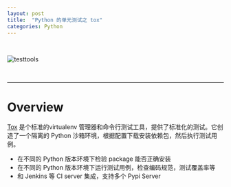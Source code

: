```yaml
---
layout: post
title:  "Python 的单元测试之 tox"
categories: Python
---
```


&nbsp;&nbsp;&nbsp;

![testtools](http://7xp2eu.com1.z0.glb.clouddn.com/pythontesttools.png)

&nbsp;&nbsp;&nbsp;

---------------------

# Overview

[Tox](https://tox.readthedocs.org/en/latest/) 是个标准的virtualenv 管理器和命令行测试工具，提供了标准化的测试。它创造了一个隔离的 Python 沙箱环境，根据配置下载安装依赖包，然后执行测试用例。

- 在不同的 Python 版本环境下检验 package 能否正确安装
- 在不同的 Python 版本环境下运行测试用例，检查编码规范，测试覆盖率等
- 和 Jenkins 等 CI server 集成，支持多个 Pypi Server


